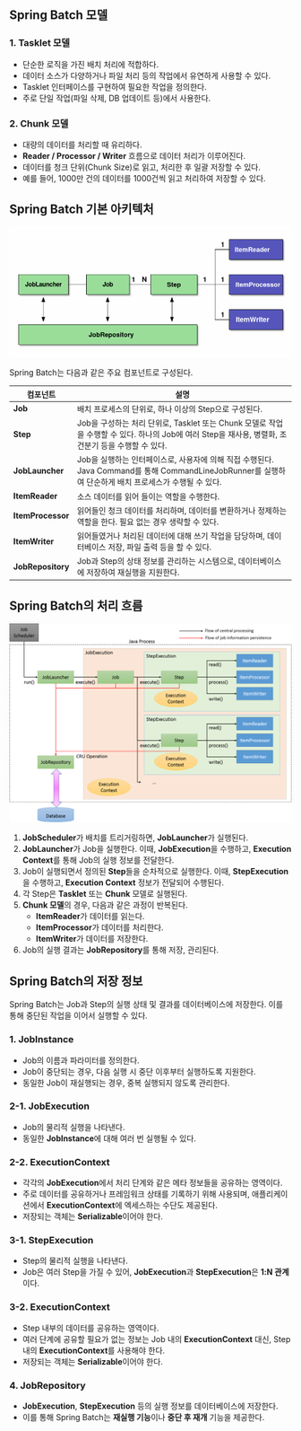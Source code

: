 ## Spring Batch 모델

### 1. Tasklet 모델

- 단순한 로직을 가진 배치 처리에 적합하다.
- 데이터 소스가 다양하거나 파일 처리 등의 작업에서 유연하게 사용할 수 있다.
- Tasklet 인터페이스를 구현하여 필요한 작업을 정의한다.
- 주로 단일 작업(파일 삭제, DB 업데이트 등)에서 사용한다.

### 2. Chunk 모델

- 대량의 데이터를 처리할 때 유리하다.
- **Reader / Processor / Writer** 흐름으로 데이터 처리가 이루어진다.
- 데이터를 청크 단위(Chunk Size)로 읽고, 처리한 후 일괄 저장할 수 있다.
- 예를 들어, 1000만 건의 데이터를 1000건씩 읽고 처리하여 저장할 수 있다.

## Spring Batch 기본 아키텍처

![img.png](../image/방재영1.png)

Spring Batch는 다음과 같은 주요 컴포넌트로 구성된다.

| 컴포넌트              | 설명                                                                                                     |
|-------------------|--------------------------------------------------------------------------------------------------------|
| **Job**           | 배치 프로세스의 단위로, 하나 이상의 Step으로 구성된다.                                                                      |
| **Step**          | Job을 구성하는 처리 단위로, Tasklet 또는 Chunk 모델로 작업을 수행할 수 있다. 하나의 Job에 여러 Step을 재사용, 병렬화, 조건분기 등을 수행할 수 있다.     |
| **JobLauncher**   | Job을 실행하는 인터페이스로, 사용자에 의해 직접 수행된다. Java Command를 통해 CommandLineJobRunner를 실행하여 단순하게 배치 프로세스가 수행될 수 있다. |
| **ItemReader**    | 소스 데이터를 읽어 들이는 역할을 수행한다.                                                                               |
| **ItemProcessor** | 읽어들인 청크 데이터를 처리하며, 데이터를 변환하거나 정제하는 역할을 한다. 필요 없는 경우 생략할 수 있다.                                          |
| **ItemWriter**    | 읽어들였거나 처리된 데이터에 대해 쓰기 작업을 담당하며, 데이터베이스 저장, 파일 출력 등을 할 수 있다.                                            |
| **JobRepository** | Job과 Step의 상태 정보를 관리하는 시스템으로, 데이터베이스에 저장하여 재실행을 지원한다.                                                  |

## Spring Batch의 처리 흐름

![img.png](../image/방재영2.png)

1. **JobScheduler**가 배치를 트리거링하면, **JobLauncher**가 실행된다.
2. **JobLauncher**가 Job을 실행한다. 이때, **JobExecution**을 수행하고, **Execution Context**를 통해 Job의 실행 정보를 전달한다.
3. Job이 실행되면서 정의된 **Step**들을 순차적으로 실행한다. 이때, **StepExecution**을 수행하고, **Execution Context** 정보가 전달되어 수행된다.
4. 각 Step은 **Tasklet** 또는 **Chunk** 모델로 실행된다.
5. **Chunk 모델**의 경우, 다음과 같은 과정이 반복된다.
    - **ItemReader**가 데이터를 읽는다.
    - **ItemProcessor**가 데이터를 처리한다.
    - **ItemWriter**가 데이터를 저장한다.
6. Job의 실행 결과는 **JobRepository**를 통해 저장, 관리된다.

## Spring Batch의 저장 정보

Spring Batch는 Job과 Step의 실행 상태 및 결과를 데이터베이스에 저장한다. 이를 통해 중단된 작업을 이어서 실행할 수 있다.

### 1. JobInstance

- Job의 이름과 파라미터를 정의한다.
- Job이 중단되는 경우, 다음 실행 시 중단 이후부터 실행하도록 지원한다.
- 동일한 Job이 재실행되는 경우, 중복 실행되지 않도록 관리한다.

### 2-1. JobExecution

- Job의 물리적 실행을 나타낸다.
- 동일한 **JobInstance**에 대해 여러 번 실행될 수 있다.

### 2-2. ExecutionContext

- 각각의 **JobExecution**에서 처리 단계와 같은 메타 정보들을 공유하는 영역이다.
- 주로 데이터를 공유하거나 프레임워크 상태를 기록하기 위해 사용되며, 애플리케이션에서 **ExecutionContext**에 엑세스하는 수단도 제공된다.
- 저장되는 객체는 **Serializable**이어야 한다.

### 3-1. StepExecution

- Step의 물리적 실행을 나타낸다.
- Job은 여러 Step을 가질 수 있어, **JobExecution**과 **StepExecution**은 **1:N 관계**이다.

### 3-2. ExecutionContext

- Step 내부의 데이터를 공유하는 영역이다.
- 여러 단계에 공유할 필요가 없는 정보는 Job 내의 **ExecutionContext** 대신, Step 내의 **ExecutionContext**를 사용해야 한다.
- 저장되는 객체는 **Serializable**이어야 한다.

### 4. JobRepository

- **JobExecution**, **StepExecution** 등의 실행 정보를 데이터베이스에 저장한다.
- 이를 통해 Spring Batch는 **재실행 기능**이나 **중단 후 재개** 기능을 제공한다.
